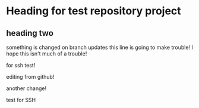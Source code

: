 # Heading for test repository project

## heading two

something is changed on branch updates
this line is going to make trouble!
I hope this isn't much of a trouble!


for ssh test!

editing from github!


another change!

test for SSH